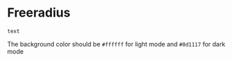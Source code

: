 # Freeradius

<code style="color : name_color">text</code>

The background color should be `#ffffff` for light mode and `#0d1117` for dark mode
